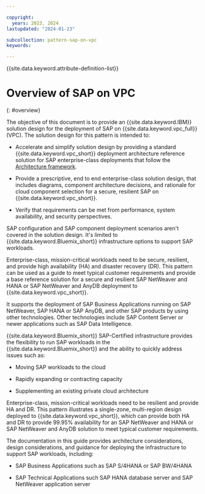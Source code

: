 ```yaml
---

copyright:
  years: 2023, 2024
lastupdated: "2024-01-23"

subcollection: pattern-sap-on-vpc
keywords:

---
```


{{site.data.keyword.attribute-definition-list}}

# Overview of SAP on VPC
{: #overview}

The objective of this document is to provide an {{site.data.keyword.IBM}} solution design for the deployment of SAP on {{site.data.keyword.vpc_full}} (VPC). The solution design for this pattern is intended to:

-   Accelerate and simplify solution design by providing a standard {{site.data.keyword.vpc_short}} deployment architecture reference solution for SAP enterprise-class deployments that follow the [Architecture framework](/docs/architecture-framework?topic=architecture-framework-intro).

-   Provide a prescriptive, end to end enterprise-class solution design, that includes diagrams, component architecture decisions, and rationale for cloud component selection for a secure, resilient SAP on {{site.data.keyword.vpc_short}}.

-   Verify that requirements can be met from performance, system availability, and security perspectives.

SAP configuration and SAP component deployment scenarios aren't covered in the solution design. It's limited to {{site.data.keyword.Bluemix_short}} infrastructure options to support SAP workloads.

Enterprise-class, mission-critical workloads need to be secure, resilient, and provide high availability (HA) and disaster recovery (DR). This pattern can be used as a guide to meet typical customer requirements and provide a base reference solution for a secure and resilient SAP NetWeaver and HANA or SAP NetWeaver and AnyDB deployment to {{site.data.keyword.vpc_short}}.

It supports the deployment of SAP Business Applications running on SAP NetWeaver, SAP HANA or SAP AnyDB, and other SAP products by using other technologies. Other technologies include SAP Content Server or newer applications such as SAP Data Intelligence.

{{site.data.keyword.Bluemix_short}} SAP-Certified infrastructure provides the flexibility to run SAP workloads in the {{site.data.keyword.Bluemix_short}} and the ability to quickly address issues such as:

-   Moving SAP workloads to the cloud

-   Rapidly expanding or contracting capacity

-   Supplementing an existing private cloud architecture

Enterprise-class, mission-critical workloads need to be resilient and provide HA and DR. This pattern illustrates a single-zone, multi-region design deployed to {{site.data.keyword.vpc_short}}, which can provide both HA and DR to provide 99.95% availability for an SAP NetWeaver and HANA or SAP NetWeaver and AnyDB solution to meet typical customer requirements.

The documentation in this guide provides architecture considerations, design considerations, and guidance for deploying the infrastructure to support SAP workloads, including:

-   SAP Business Applications such as SAP S/4HANA or SAP BW/4HANA

-   SAP Technical Applications such SAP HANA database server and SAP NetWeaver application server
